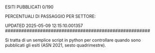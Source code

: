 ESITI PUBBLICATI 0/190 

PERCENTUALI DI PASSAGGIO PER SETTORE:

UPDATED 2025-05-09 12:15:10.001357
###################################################### 

Si tratta di un semplice script in python per controllare quando sono pubblicati gli esiti (ASN 2021, sesto quadrimestre).

